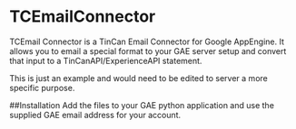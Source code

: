 TCEmailConnector
================

TCEmail Connector is a TinCan Email Connector for Google AppEngine. It allows you to email a special format to your GAE server setup and convert that input to a TinCanAPI/ExperienceAPI statement.

This is just an example and would need to be edited to server a more specific purpose.

##Installation
Add the files to your GAE python application and use the supplied GAE email address for your account.

